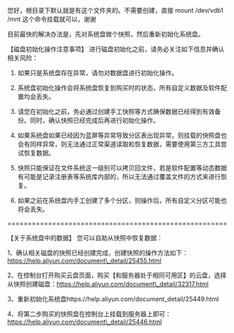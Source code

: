 您好，根目录下默认就是有这个文件夹的。不需要创建，直接 mount /dev/vdb1 /mnt 这个命令挂载就可以，谢谢



 目前最快的解决办法是，先对系统盘做个快照，然后重新初始化系统盘。 

【磁盘初始化操作注意事项】 进行磁盘初始化之前，请务必关注如下信息并确认相关风险： 

1. 如果只是系统盘存在异常，请勿对数据盘进行初始化操作。

 2. 系统盘初始化操作会将系统盘恢复到购买时的状态，所有自定义数据及软件配置均会丢失。 

3. 请您在初始化之前，务必通过创建手工快照等方式确保数据已经得到有效备份。同时，确认快照已经完成后再进行初始化操作。

 4. 如果系统盘如果已经因为蓝屏等异常导致分区表出现异常，则挂载的快照盘也会有同样异常，则无法通过正常渠道读取和恢复数据，需要使用第三方工具尝试恢复数据。

 5. 快照只能保证在文件系统这一级别可以拷贝回文件，若是软件配置等动态数据有可能是记录注册表等系统库内部的，所以无法通过覆盖文件的方式来进行恢复。 

6. 如果之前在系统盘内手工创建了多个分区，则操作后，所有自定义分区可能也将会丢失。

 ====================================================== 

【关于系统盘中的数据】 您可以自助从快照中恢复数据：

 1、确认相关磁盘的快照已经创建完成，创建快照的操作方法如下： https://help.aliyun.com/document\_detail/25455.html 

2、在控制台打开购买云盘页面，购买【和服务器处于相同可用区】的云盘，选择从快照创建磁盘：https://help.aliyun.com/document\_detail/32317.html 

3、重新初始化系统盘https://help.aliyun.com/document\_detail/25449.html 

4、将第二步购买的快照盘在控制台上挂载到服务器上即可：https://help.aliyun.com/document\_detail/25446.html

